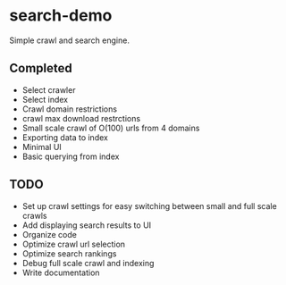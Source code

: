 # search-demo
Simple crawl and search engine.

## Completed
- Select crawler
- Select index
- Crawl domain restrictions
- crawl max download restrctions
- Small scale crawl of O(100) urls from 4 domains
- Exporting data to index
- Minimal UI
- Basic querying from index

## TODO
- Set up crawl settings for easy switching between small and full scale crawls
- Add displaying search results to UI
- Organize code
- Optimize crawl url selection
- Optimize search rankings
- Debug full scale crawl and indexing
- Write documentation